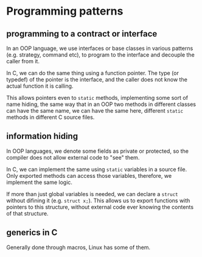 
# Programming patterns

## programming to a contract or interface

In an OOP language, we use interfaces or base classes in various patterns 
(e.g. strategy, command etc), to program to the interface
and decouple the caller from it.

In C, we can do the same thing using a function pointer.
The type (or typedef) of the pointer is the interface,
and the caller does not know the actual function
it is calling.

This allows pointers even to `static` methods, implementing 
some sort of name hiding, the same way that in an OOP
two methods in different classes can have the same name,
we can have the same here, different `static` methods
in different C source files.


## information hiding

In OOP languages, we denote some fields as private or protected,
so the compiler does not allow external code to "see" them.

In C, we can implement the same using `static` variables in
a source file. Only exported methods can access those variables,
therefore, we implement the same logic.

If more than just global variables is needed, 
we can declare a `struct` without difining it (e.g. `struct x;`).
This allows us to export functions with pointers to this structure,
without external code ever knowing the contents of that structure.


## generics in C

Generally done through macros, Linux has some of them.


